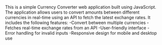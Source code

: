 This is a simple Currency Converter web application built using JavaScript. The application allows users to convert amounts between different currencies in real-time using an API to fetch the latest exchange rates.
It includes the following features:
-Convert between multiple currencies
-Fetches real-time exchange rates from an API
-User-friendly interface
-Error handling for invalid inputs
-Responsive design for mobile and desktop use
